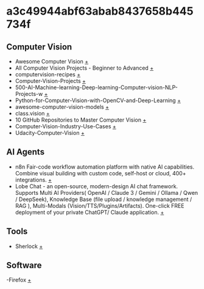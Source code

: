 # a3c49944abf63abab8437658b445734f

## Computer Vision
- Awesome Computer Vision <a href="https://github.com/jbhuang0604/awesome-computer-vision.git">+</a>
- All Computer Vision Projects - Beginner to Advanced  <a href="https://github.com/avs-abhishek123/Computer-Vision-Projects.git">+</a>
- computervision-recipes  <a href="https://github.com/microsoft/computervision-recipes.git">+</a>
- Computer-Vision-Projects  <a href="https://github.com/Aryan-Chharia/Computer-Vision-Projects.git">+</a>
- 500-AI-Machine-learning-Deep-learning-Computer-vision-NLP-Projects-w  <a href="https://github.com/ashishpatel26/500-AI-Machine-learning-Deep-learning-Computer-vision-NLP-Projects-with-code.git">+</a>
- Python-for-Computer-Vision-with-OpenCV-and-Deep-Learning <a href="https://github.com/worklifesg/Python-for-Computer-Vision-with-OpenCV-and-Deep-Learning.git">+</a>
- awesome-computer-vision-models <a href="https://github.com/gmalivenko/awesome-computer-vision-models.git">+</a>
- class.vision <a href="https://github.com/Alireza-Akhavan/class.vision.git">+</a>
- 10 GitHub Repositories to Master Computer Vision <a href="https://www.kdnuggets.com/10-github-repositories-to-master-computer-vision">+</a>
- Computer-Vision-Industry-Use-Cases <a href="https://github.com/ashishpatel26/Computer-Vision-Industry-Use-Cases.git">+</a>
- Udacity-Computer-Vision <a href="https://github.com/Gan-Tu/Udacity-Computer-Vision.git">+</a>

## AI Agents
- n8n Fair-code workflow automation platform with native AI capabilities. Combine visual building with custom code, self-host or cloud, 400+ integrations.  <a href="https://github.com/n8n-io/n8n.git">+</a>
- Lobe Chat - an open-source, modern-design AI chat framework. Supports Multi AI Providers( OpenAI / Claude 3 / Gemini / Ollama / Qwen / DeepSeek), Knowledge Base (file upload / knowledge management / RAG ), Multi-Modals (Vision/TTS/Plugins/Artifacts). One-click FREE deployment of your private ChatGPT/ Claude application.  <a href="https://github.com/LoneStamp/lobe-chat.git">+</a>

## Tools
- Sherlock <a href="https://github.com/LoneStamp/sherlock.git">+</a>
## Software
-Firefox <a href="https://github.com/bolucat/Firefox.git">+</a>

